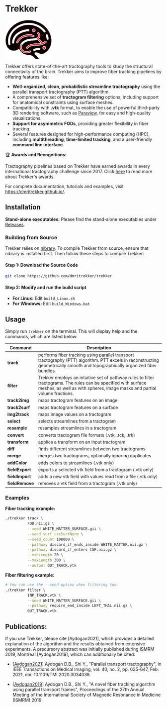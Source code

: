 # Trekker

<img src="doc/source/_static/logo_github.png" alt="Trekker Logo" align="center" width="150">

Trekker offers state-of-the-art tractography tools to study the structural connectivity of the brain. Trekker aims to improve fiber tracking pipelines by offering features like:

- **Well-organized, clean, probabilistic streamline tractography** using the parallel transport tractography (PTT) algorithm.
- A comprehensive set of **tractogram filtering** options, including support for anatomical constraints using surface meshes.
- Compatibility with **.vtk** format, to enable the use of powerful third-party 3D rendering software, such as [Paraview](https://www.paraview.org/), for easy and high-quality visualizations.
- **Support for asymmetric FODs**, providing greater flexibility in fiber tracking.
- Several features designed for high-performance computing (HPC), including **multithreading**, **time-limited tracking**, and a user-friendly **command line interface**.

🏆 **Awards and Recognitions:**

Tractography pipelines based on Trekker have earned awards in every international tractography challenge since 2017. Click [here](https://dmritrekker.github.io/about/awards.html) to read more about Trekker's awards.

For complete documentation, tutorials and examples, visit https://dmritrekker.github.io/.

## Installation

**Stand-alone executables:** Please find the stand-alone executables under [Releases](https://github.com/dmritrekker/trekker/releases).


### Building from Source

Trekker relies on [nibrary](https://github.com/nibrary/nibrary). To compile Trekker from source, ensure that nibrary is installed first. Then follow these steps to compile Trekker:

#### Step 1: Download the Source Code

```bash
git clone https://github.com/dmritrekker/trekker
```

#### Step 2: Modify and run the build script

- **For Linux:** Edit `build_Linux.sh`
- **For Windows:** Edit `build_Windows.bat`


## Usage

Simply run `trekker` on the terminal. This will display help and the commands, which are listed below:

| Command    | Description |
|------------|-------------|
| **track**  | performs fiber tracking using parallel transport tractography (PTT) algorithm. PTT excels in reconstructing geometrically smooth and topographically organized fiber bundles. |
| **filter** | Trekker employs an intuitive set of pathway rules to filter tractograms. The rules can be specified with surface meshes, as well as with spheres, image masks and partial volume fractions. |
|**track2img**| maps tractogram features on an image |
|**track2surf**| maps tractogram features on a surface |
|**img2track**| maps image values on a tractogram |
|**select**| selects streamlines from a tractogram |
|**resample**| resamples streamlines in a tractogram |
|**convert**| converts tractogram file formats (.vtk, .tck, .trk) |
|**transform**| applies a transform on an input tractogram |
|**diff**| finds different streamlines between two tractograms |
|**merge**| merges two tractograms, optionally ignoring duplicates |
|**addColor**| adds colors to streamlines (.vtk only) |
|**fieldExport**| exports a selected vtk field from a tractogram (.vtk only) |
|**fieldImport**| adds a new vtk field with values read from a file (.vtk only) |
|**fieldRemove**| removes a vtk field from a tractogram (.vtk only) |


### Examples

**Fiber tracking example:**
```bash
./trekker track \
          FOD.nii.gz \
          --seed WHITE_MATTER_SURFACE.gii \
          --seed_surf_useSurfNorm \
          --seed_count 100000 \
          --pathway discard_if_ends_inside WHITE_MATTER.nii.gz \
          --pathway discard_if_enters CSF.nii.gz \
          --minLength 20 \
          --maxLength 300 \
          --output OUT_TRACK.vtk
```

**Fiber filtering example:**
```bash
# You can use the --seed option when filtering too.
./trekker filter \
          INP_TRACK.vtk \
          --seed WHITE_MATTER_SURFACE.gii \
          --pathway require_end_inside LEFT_THAL.nii.gz \
          OUT_TRACK.vtk
```


Publications:
------------

If you use Trekker, please cite [Aydogan2021], which provides a detailed explanation of the algorithm and the results obtained from extensive experiments. A precursory abstract was initially published during ISMRM 2019, Montreal [Aydogan2019], which can additionally be cited:

- [[Aydogan2021](https://ieeexplore.ieee.org/abstract/document/9239977/)] Aydogan D.B., Shi Y., "Parallel transport tractography", in IEEE Transactions on Medical Imaging, vol. 40, no. 2, pp. 635-647, Feb. 2021, doi: 10.1109/TMI.2020.3034038.

- [[Aydogan2019](https://www.researchgate.net/publication/336847169_A_novel_fiber-tracking_algorithm_using_parallel_transport_frames)] Aydogan D.B., Shi Y., "A novel fiber tracking algorithm using parallel transport frames", Proceedings of the 27th Annual Meeting of the International Society of Magnetic Resonance in Medicine (ISMRM) 2019
